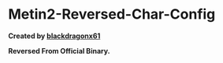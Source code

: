 # Metin2-Reversed-Char-Config

**Created by [blackdragonx61](https://metin2.dev/profile/14335-mali/)**

**Reversed From Official Binary.**